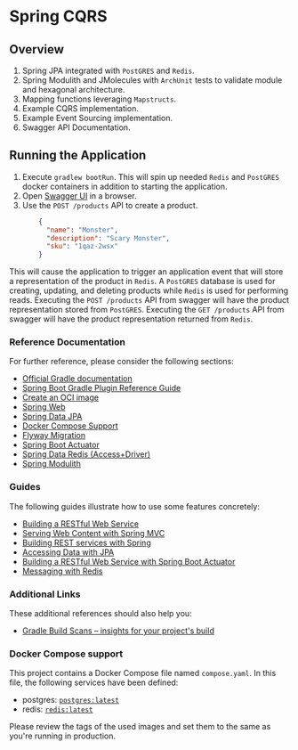 # Spring CQRS

## Overview
1. Spring JPA integrated with `PostGRES` and `Redis`.
2. Spring Modulith and JMolecules with `ArchUnit` tests to validate module and hexagonal architecture.
3. Mapping functions leveraging `Mapstructs`.
4. Example CQRS implementation.
5. Example Event Sourcing implementation.
6. Swagger API Documentation.

## Running the Application
1. Execute `gradlew bootRun`.  This will spin up needed `Redis` and `PostGRES` docker containers in addition to starting the application.
2. Open [Swagger UI](http://localhost:8080/swagger-ui.html) in a browser.
3. Use the `POST /products` API to create a product.
    ```json
        {
          "name": "Monster",
          "description": "Scary Monster",
          "sku": "1qaz-2wsx"
        }
    ```

This will cause the application to trigger an application event that will store a representation of the product in `Redis`.  A `PostGRES` database is used for creating, updating, and deleting products while `Redis` is used for performing reads.  Executing the `POST /products` API from swagger will have the product representation stored from `PostGRES`.  Executing the `GET /products` API from swagger will have the product representation returned from `Redis`.
 
### Reference Documentation
For further reference, please consider the following sections:

* [Official Gradle documentation](https://docs.gradle.org)
* [Spring Boot Gradle Plugin Reference Guide](https://docs.spring.io/spring-boot/3.3.4/gradle-plugin)
* [Create an OCI image](https://docs.spring.io/spring-boot/3.3.4/gradle-plugin/packaging-oci-image.html)
* [Spring Web](https://docs.spring.io/spring-boot/docs/3.3.4/reference/htmlsingle/index.html#web)
* [Spring Data JPA](https://docs.spring.io/spring-boot/docs/3.3.4/reference/htmlsingle/index.html#data.sql.jpa-and-spring-data)
* [Docker Compose Support](https://docs.spring.io/spring-boot/docs/3.3.4/reference/htmlsingle/index.html#features.docker-compose)
* [Flyway Migration](https://docs.spring.io/spring-boot/docs/3.3.4/reference/htmlsingle/index.html#howto.data-initialization.migration-tool.flyway)
* [Spring Boot Actuator](https://docs.spring.io/spring-boot/docs/3.3.4/reference/htmlsingle/index.html#actuator)
* [Spring Data Redis (Access+Driver)](https://docs.spring.io/spring-boot/docs/3.3.4/reference/htmlsingle/index.html#data.nosql.redis)
* [Spring Modulith](https://docs.spring.io/spring-modulith/reference/)

### Guides
The following guides illustrate how to use some features concretely:

* [Building a RESTful Web Service](https://spring.io/guides/gs/rest-service/)
* [Serving Web Content with Spring MVC](https://spring.io/guides/gs/serving-web-content/)
* [Building REST services with Spring](https://spring.io/guides/tutorials/rest/)
* [Accessing Data with JPA](https://spring.io/guides/gs/accessing-data-jpa/)
* [Building a RESTful Web Service with Spring Boot Actuator](https://spring.io/guides/gs/actuator-service/)
* [Messaging with Redis](https://spring.io/guides/gs/messaging-redis/)

### Additional Links
These additional references should also help you:

* [Gradle Build Scans – insights for your project's build](https://scans.gradle.com#gradle)

### Docker Compose support
This project contains a Docker Compose file named `compose.yaml`.
In this file, the following services have been defined:

* postgres: [`postgres:latest`](https://hub.docker.com/_/postgres)
* redis: [`redis:latest`](https://hub.docker.com/_/redis)

Please review the tags of the used images and set them to the same as you're running in production.


